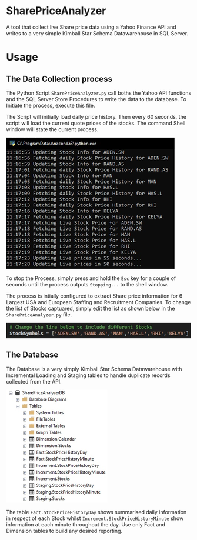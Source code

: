 # SharePriceAnalyzer

A tool that collect live Share price data using a Yahoo Finance API and writes to a very simple Kimball Star Schema Datawarehouse in SQL Server.

# Usage
## The Data Collection process

The Python Script `SharePriceAnalyzer.py` call boths the Yahoo API functions and the SQL Server Store Procedures to write the data to the database. To Initiate the process, execute this file.

The Script will initially load daily price history. Then every 60 seconds, the script will load the current quote prices of the stocks. The command Shell window will state the current process.

![Foo](SharePriceAnalyzer/Assets/Images/CMDShell.jpg)

To stop the Process, simply press and hold the `Esc` key for a couple of seconds until the process outputs `Stopping...` to the shell window.

The process is intially configured to extract Share price information for 6 Largest USA and European Staffing and Recruitment Companies. To change the list of Stocks captuared, simply edit the list as shown below in the `SharePriceAnalyzer.py` file.

![Foo](SharePriceAnalyzer/Assets/Images/SharesList.jpg)

## The Database

The Database is a very simply Kimball Star Schema Datawarehouse with Incremental Loading and Staging tables to handle duplicate records collected from the API.

![Foo](SharePriceAnalyzer/Assets/Images/Database.jpg)

The table `Fact.StockPriceHistoryDay` shows summarised daily information in respect of each Stock whilst `Increment.StockPriceHistoryMinute` show information at each minute throughout the day. Use only Fact and Dimension tables to build any desired reporting.